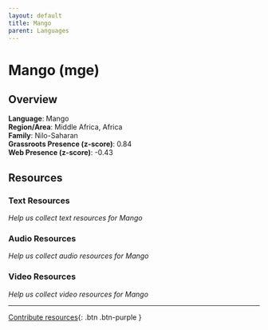 ```yaml
---
layout: default
title: Mango
parent: Languages
---
```


# Mango (mge)

## Overview

**Language**: Mango  
**Region/Area**: Middle Africa, Africa  
**Family**: Nilo-Saharan  
**Grassroots Presence (z-score)**: 0.84  
**Web Presence (z-score)**: -0.43  

## Resources

### Text Resources
*Help us collect text resources for Mango*

### Audio Resources
*Help us collect audio resources for Mango*

### Video Resources
*Help us collect video resources for Mango*

---

[Contribute resources](https://forms.office.com/e/1SfLJx3u1r){: .btn .btn-purple }
